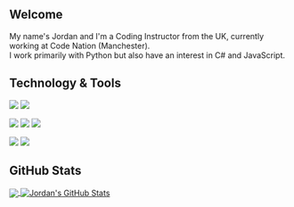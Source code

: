 ## Welcome

My name's Jordan and I'm a Coding Instructor from the UK, currently working at Code Nation (Manchester).
<br>
I work primarily with Python but also have an interest in C# and JavaScript.
<br>
## Technology & Tools

![](https://img.shields.io/badge/OS-Mac-informational?style=flat&logo=apple&logoColor=white&color=ffffff)
![](https://img.shields.io/badge/Editor-VS_Code-informational?style=flat&logo=visual-studio-code&logoColor=white&color=ffffff)

![](https://img.shields.io/badge/Code-Python-informational?style=flat&logo=python&logoColor=white&color=ffffff)
![](https://img.shields.io/badge/Code-Csharp-informational?style=flat&logo=csharp&logoColor=white&color=ffffff)
![](https://img.shields.io/badge/Code-JavaScript-informational?style=flat&logo=javascript&logoColor=white&color=ffffff)

![](https://img.shields.io/badge/Engine-Unity-informational?style=flat&logo=unity&logoColor=white&color=ffffff)
![](https://img.shields.io/badge/Engine-Godot-informational?style=flat&logo=godotengine&logoColor=white&color=ffffff)

## GitHub Stats

<a href="https://github.com/pixellapse/pixellapse">
  <img align="center" src="https://github-readme-stats.vercel.app/api/top-langs/?username=pixellapse&hide=java,html,tex&title_color=ffffff&text_color=c9cacc&icon_color=2bbc8a&bg_color=1d1f21&langs_count=3" />
</a>
<a href="https://github.com/pixellapse/pixellapse">
  <img align="center" src="https://github-readme-stats.vercel.app/api?username=pixellapse&show_icons=true&line_height=27&count_private=true&title_color=ffffff&text_color=c9cacc&icon_color=ffffff&bg_color=1d1f21" alt="Jordan's GitHub Stats" />
</a>

<!---
pixellapse/pixellapse is a ✨ special ✨ repository because its `README.md` (this file) appears on your GitHub profile.
You can click the Preview link to take a look at your changes.
--->
